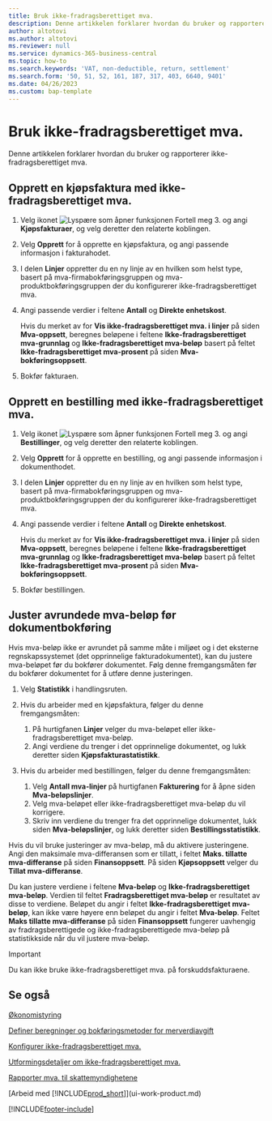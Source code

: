 ```yaml
---
title: Bruk ikke-fradragsberettiget mva.
description: Denne artikkelen forklarer hvordan du bruker og rapporterer ikke-fradragsberettiget mva.
author: altotovi
ms.author: altotovi
ms.reviewer: null
ms.service: dynamics-365-business-central
ms.topic: how-to
ms.search.keywords: 'VAT, non-deductible, return, settlement'
ms.search.form: '50, 51, 52, 161, 187, 317, 403, 6640, 9401'
ms.date: 04/26/2023
ms.custom: bap-template
---
```


# Bruk ikke-fradragsberettiget mva.

Denne artikkelen forklarer hvordan du bruker og rapporterer ikke-fradragsberettiget mva.

## Opprett en kjøpsfaktura med ikke-fradragsberettiget mva.

1. Velg ikonet ![Lyspære som åpner funksjonen Fortell meg 3.](media/ui-search/search_small.png "Fortell hva du vil gjøre") og angi **Kjøpsfakturaer**, og velg deretter den relaterte koblingen.
2. Velg **Opprett** for å opprette en kjøpsfaktura, og angi passende informasjon i fakturahodet.
3. I delen **Linjer** oppretter du en ny linje av en hvilken som helst type, basert på mva-firmabokføringsgruppen og mva-produktbokføringsgruppen der du konfigurerer ikke-fradragsberettiget mva.
4. Angi passende verdier i feltene **Antall** og **Direkte enhetskost**.

    Hvis du merket av for **Vis ikke-fradragsberettiget mva. i linjer** på siden **Mva-oppsett**, beregnes beløpene i feltene **Ikke-fradragsberettiget mva-grunnlag** og **Ikke-fradragsberettiget mva-beløp** basert på feltet **Ikke-fradragsberettiget mva-prosent** på siden **Mva-bokføringsoppsett**.

5. Bokfør fakturaen.

## Opprett en bestilling med ikke-fradragsberettiget mva.

1. Velg ikonet ![Lyspære som åpner funksjonen Fortell meg 3.](media/ui-search/search_small.png "Fortell hva du vil gjøre") og angi **Bestillinger**, og velg deretter den relaterte koblingen.
2. Velg **Opprett** for å opprette en bestilling, og angi passende informasjon i dokumenthodet.
3. I delen **Linjer** oppretter du en ny linje av en hvilken som helst type, basert på mva-firmabokføringsgruppen og mva-produktbokføringsgruppen der du konfigurerer ikke-fradragsberettiget mva.
4. Angi passende verdier i feltene **Antall** og **Direkte enhetskost**.

    Hvis du merket av for **Vis ikke-fradragsberettiget mva. i linjer** på siden **Mva-oppsett**, beregnes beløpene i feltene **Ikke-fradragsberettiget mva-grunnlag** og **Ikke-fradragsberettiget mva-beløp** basert på feltet **Ikke-fradragsberettiget mva-prosent** på siden **Mva-bokføringsoppsett**.

5. Bokfør bestillingen.

## Juster avrundede mva-beløp før dokumentbokføring

Hvis mva-beløp ikke er avrundet på samme måte i miljøet og i det eksterne regnskapssystemet (det opprinnelige fakturadokumentet), kan du justere mva-beløpet før du bokfører dokumentet. Følg denne fremgangsmåten før du bokfører dokumentet for å utføre denne justeringen.

1. Velg **Statistikk** i handlingsruten.
2. Hvis du arbeider med en kjøpsfaktura, følger du denne fremgangsmåten:

    1. På hurtigfanen **Linjer** velger du mva-beløpet eller ikke-fradragsberettiget mva-beløp.
    2. Angi verdiene du trenger i det opprinnelige dokumentet, og lukk deretter siden **Kjøpsfakturastatistikk**.

3.  Hvis du arbeider med bestillingen, følger du denne fremgangsmåten:

    1. Velg **Antall mva-linjer** på hurtigfanen **Fakturering** for å åpne siden **Mva-beløpslinjer**.
    2. Velg mva-beløpet eller ikke-fradragsberettiget mva-beløp du vil korrigere.
    3. Skriv inn verdiene du trenger fra det opprinnelige dokumentet, lukk siden **Mva-beløpslinjer**, og lukk deretter siden **Bestillingsstatistikk**.

Hvis du vil bruke justeringer av mva-beløp, må du aktivere justeringene. Angi den maksimale mva-differansen som er tillatt, i feltet **Maks. tillatte mva-differanse** på siden **Finansoppsett**. På siden **Kjøpsoppsett** velger du **Tillat mva-differanse**.

Du kan justere verdiene i feltene **Mva-beløp** og **Ikke-fradragsberettiget mva-beløp**. Verdien til feltet **Fradragsberettiget mva-beløp** er resultatet av disse to verdiene. Beløpet du angir i feltet **Ikke-fradragsberettiget mva-beløp**, kan ikke være høyere enn beløpet du angir i feltet **Mva-beløp**. Feltet **Maks tillatte mva-differanse** på siden **Finansoppsett** fungerer uavhengig av fradragsberettigede og ikke-fradragsberettigede mva-beløp på statistikkside når du vil justere mva-beløp.

> [!IMPORTANT]
> Du kan ikke bruke ikke-fradragsberettiget mva. på forskuddsfakturaene.

## Se også

[Økonomistyring](finance.md)

[Definer beregninger og bokføringsmetoder for merverdiavgift](finance-setup-vat.md)  

[Konfigurer ikke-fradragsberettiget mva.](finance-setup-nondeductible-vat.md)

[Utformingsdetaljer om ikke-fradragsberettiget mva.](design-details-nondeductible-vat.md)

[Rapporter mva. til skattemyndighetene](finance-how-report-vat.md)

[Arbeid med [!INCLUDE[prod_short](includes/prod_short.md)]](ui-work-product.md)

[!INCLUDE[footer-include](includes/footer-banner.md)]

